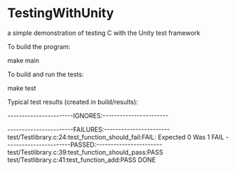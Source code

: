 # TestingWithUnity
a simple demonstration of testing C with the Unity test framework

To build the program:

make main

To build and run the tests:

make test

Typical test results (created in build/results):


-----------------------IGNORES:-----------------------

-----------------------FAILURES:-----------------------
test/Testlibrary.c:24:test_function_should_fail:FAIL: Expected 0 Was 1
FAIL
-----------------------PASSED:-----------------------
test/Testlibrary.c:39:test_function_should_pass:PASS
test/Testlibrary.c:41:test_function_add:PASS
DONE

